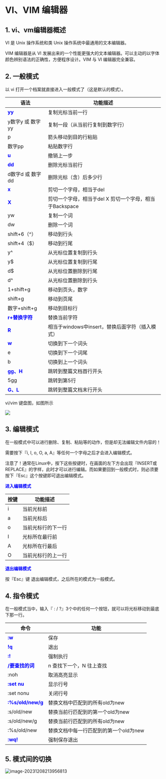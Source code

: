 # VI、VIM 编辑器

## 1. vi、vm编辑器概述

VI 是 Unix 操作系统和类 Unix 操作系统中最通用的文本编辑器。

VIM 编辑器是从 VI 发展出来的一个性能更强大的文本编辑器。可以主动的以字体颜色辨别语法的正确性，方便程序设计。VIM 与 VI 编辑器完全兼容。

## 2. 一般模式

以 vi 打开一个档案就直接进入一般模式了（这是默认的模式）。

| 语法                                   | 功能描述                                                |
| -------------------------------------- | ------------------------------------------------------- |
| <font color=blue>**yy**</font>         | 复制光标当前一行                                        |
| y数字y 或 数字yy                       | 复制一段（从当前行复制到数字行）                        |
| p                                      | 箭头移动到目的行粘贴                                    |
| 数字pp                                 | 粘贴数字行                                              |
| <font color=blue>**u**</font>          | 撤销上一步                                              |
| <font color=blue>**dd**</font>         | 删除光标当前行                                          |
| d数字d 或 数字dd                       | 删除光标（含）后多少行                                  |
| <font color=blue>**x**</font>          | 剪切一个字母，相当于del                                 |
| <font color=blue>**X**</font>          | 剪切一个字母，相当于del X 剪切一个字母，相当于Backspace |
| yw                                     | 复制一个词                                              |
| dw                                     | 删除一个词                                              |
| shift+6（^）                           | 移动到行头                                              |
| shift+4（$）                           | 移动到行尾                                              |
| y^                                     | 从光标位置复制到行头                                    |
| y$                                     | 从光标位置复制到行尾                                    |
| d$                                     | 从光标位置删除到行尾                                    |
| d^                                     | 从光标位置删除到行头                                    |
| 1+shift+g                              | 移动到页头，数字                                        |
| shift+g                                | 移动到页尾                                              |
| 数字+shift+g                           | 移动到目标行                                            |
| <font color=blue>**r+替换字符**</font> | 替换当前字符                                            |
| <font color=blue>**R**</font>          | 相当于windows中insert，替换后面字符（插入模式）         |
| <font color=blue>**w**</font>          | 切换到下一个词头                                        |
| e                                      | 切换到下一个词尾                                        |
| b                                      | 切换到上一个词头                                        |
| <font color=blue>**gg、H** </font>     | 跳转到整篇文档首行开头                                  |
| 5gg                                    | 跳转到第5行                                             |
| <font color=blue>**G、L**</font>       | 跳转到整篇文档末行开头                                  |

vi/vim 键盘图，如图所示

![](https://qiniuyun.code-nav.cn/img/vi-vim-cheat-sheet-sch.gif)



## 3. 编辑模式

在一般模式中可以进行删除、复制、粘贴等的动作，但是却无法编辑文件内容的！

需要按下『i, I, o, O, a, A』等任何一个字母之后才会进入编辑模式。

注意了！通常在Linux中，按下这些按键时，在画面的左下方会出现『INSERT或REPLACE』的字样，此时才可以进行编辑。而如果要回到一般模式时，则必须要按下『Esc』这个按键即可退出编辑模式。

<font color=blue>**进入编辑模式**</font>

| 按键 | 功能描述           |
| ---- | ------------------ |
| i    | 当前光标前         |
| a    | 当前光标后         |
| o    | 当前光标行的下一行 |
| I    | 光标所在最行前     |
| A    | 光标所在行最后     |
| O    | 当前光标行的上一行 |

<font color=blue>**退出编辑模式**</font>

按『Esc』键 退出编辑模式，之后所在的模式为一般模式。



## 4. 指令模式

在一般模式当中，输入『 : / ?』3个中的任何一个按钮，就可以将光标移动到最底下那一行。

| 命令                                      | 功能                                   |
| ----------------------------------------- | -------------------------------------- |
| <font color=blue>**:w**</font>            | 保存                                   |
| <font color=blue>**!q**</font>            | 退出                                   |
| <font color=blue>**:!**</font>            | 强制执行                               |
| <font color=blue>**/要查找的词**</font>   | n 查找下一个，N 往上查找               |
| :noh                                      | 取消高亮显示                           |
| <font color=blue>**:set nu**</font>       | 显示行号                               |
| :set nonu                                 | 关闭行号                               |
| <font color=blue>**:%s/old/new/g**</font> | 替换文档中匹配到的所有old为new         |
| :s/old/new                                | 替换当前行匹配到的第一个old为new       |
| :s/old/new/g                              | 替换当前行匹配到的所有old为new         |
| :%s/old/new                               | 替换文档中每一行匹配到的第一个old为new |
| <font color=blue>**:wq!**</font>          | 强制保存退出                           |



## 5. 模式间的切换

![image-20231208213956813](https://gitee.com/tjlxy/img/raw/master/image-20231208213956813.png)